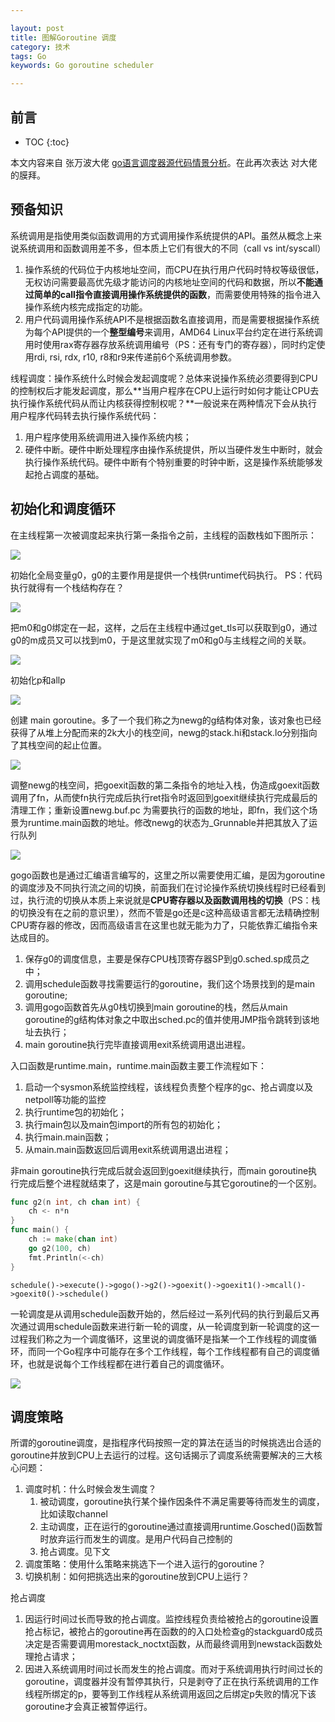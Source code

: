 ```yaml
---

layout: post
title: 图解Goroutine 调度
category: 技术
tags: Go
keywords: Go goroutine scheduler

---
```


## 前言

* TOC
{:toc}

本文内容来自 张万波大佬 [go语言调度器源代码情景分析](https://mp.weixin.qq.com/mp/homepage?__biz=MzU1OTg5NDkzOA==&hid=1&sn=8fc2b63f53559bc0cee292ce629c4788&scene=25#wechat_redirect)。在此再次表达 对大佬的膜拜。

## 预备知识

系统调用是指使用类似函数调用的方式调用操作系统提供的API。虽然从概念上来说系统调用和函数调用差不多，但本质上它们有很大的不同（call vs int/syscall）

1. 操作系统的代码位于内核地址空间，而CPU在执行用户代码时特权等级很低，无权访问需要最高优先级才能访问的内核地址空间的代码和数据，所以**不能通过简单的call指令直接调用操作系统提供的函数**，而需要使用特殊的指令进入操作系统内核完成指定的功能。
2. 用户代码调用操作系统API不是根据函数名直接调用，而是需要根据操作系统为每个API提供的一个**整型编号**来调用，AMD64 Linux平台约定在进行系统调用时使用rax寄存器存放系统调用编号（PS：还有专门的寄存器），同时约定使用rdi, rsi, rdx, r10, r8和r9来传递前6个系统调用参数。

线程调度：操作系统什么时候会发起调度呢？总体来说操作系统必须要得到CPU的控制权后才能发起调度，那么**当用户程序在CPU上运行时如何才能让CPU去执行操作系统代码从而让内核获得控制权呢？**一般说来在两种情况下会从执行用户程序代码转去执行操作系统代码：
1. 用户程序使用系统调用进入操作系统内核；
2. 硬件中断。硬件中断处理程序由操作系统提供，所以当硬件发生中断时，就会执行操作系统代码。硬件中断有个特别重要的时钟中断，这是操作系统能够发起抢占调度的基础。

## 初始化和调度循环

在主线程第一次被调度起来执行第一条指令之前，主线程的函数栈如下图所示：

![](/public/upload/go/go_scheduler_thread_init.jpg)

初始化全局变量g0，g0的主要作用是提供一个栈供runtime代码执行。 PS：代码执行就得有一个栈结构存在？

![](/public/upload/go/go_scheduler_g0.jpg)

把m0和g0绑定在一起，这样，之后在主线程中通过get_tls可以获取到g0，通过g0的m成员又可以找到m0，于是这里就实现了m0和g0与主线程之间的关联。

![](/public/upload/go/go_scheduler_m0.jpg)

初始化p和allp

![](/public/upload/go/go_scheduler_p.jpg)

创建 main goroutine。多了一个我们称之为newg的g结构体对象，该对象也已经获得了从堆上分配而来的2k大小的栈空间，newg的stack.hi和stack.lo分别指向了其栈空间的起止位置。

![](/public/upload/go/go_scheduler_newg.jpg)

调整newg的栈空间，把goexit函数的第二条指令的地址入栈，伪造成goexit函数调用了fn，从而使fn执行完成后执行ret指令时返回到goexit继续执行完成最后的清理工作；重新设置newg.buf.pc 为需要执行的函数的地址，即fn，我们这个场景为runtime.main函数的地址。修改newg的状态为_Grunnable并把其放入了运行队列

![](/public/upload/go/go_scheduler_newg_runnable.jpg)

gogo函数也是通过汇编语言编写的，这里之所以需要使用汇编，是因为goroutine的调度涉及不同执行流之间的切换，前面我们在讨论操作系统切换线程时已经看到过，执行流的切换从本质上来说就是**CPU寄存器以及函数调用栈的切换**（PS：栈的切换没有在之前的意识里），然而不管是go还是c这种高级语言都无法精确控制CPU寄存器的修改，因而高级语言在这里也就无能为力了，只能依靠汇编指令来达成目的。

1. 保存g0的调度信息，主要是保存CPU栈顶寄存器SP到g0.sched.sp成员之中；
2. 调用schedule函数寻找需要运行的goroutine，我们这个场景找到的是main goroutine;
3. 调用gogo函数首先从g0栈切换到main goroutine的栈，然后从main goroutine的g结构体对象之中取出sched.pc的值并使用JMP指令跳转到该地址去执行；
4. main goroutine执行完毕直接调用exit系统调用退出进程。


入口函数是runtime.main，runtime.main函数主要工作流程如下：

1. 启动一个sysmon系统监控线程，该线程负责整个程序的gc、抢占调度以及netpoll等功能的监控
2. 执行runtime包的初始化；
3. 执行main包以及main包import的所有包的初始化；
4. 执行main.main函数；
5. 从main.main函数返回后调用exit系统调用退出进程；

非main goroutine执行完成后就会返回到goexit继续执行，而main goroutine执行完成后整个进程就结束了，这是main goroutine与其它goroutine的一个区别。


```go
func g2(n int, ch chan int) {
    ch <- n*n
}
func main() {
    ch := make(chan int)
    go g2(100, ch)
    fmt.Println(<-ch)
}
```

```
schedule()->execute()->gogo()->g2()->goexit()->goexit1()->mcall()->goexit0()->schedule()
```

一轮调度是从调用schedule函数开始的，然后经过一系列代码的执行到最后又再次通过调用schedule函数来进行新一轮的调度，从一轮调度到新一轮调度的这一过程我们称之为一个调度循环，这里说的调度循环是指某一个工作线程的调度循环，而同一个Go程序中可能存在多个工作线程，每个工作线程都有自己的调度循环，也就是说每个工作线程都在进行着自己的调度循环。

![](/public/upload/go/go_scheduler_cycle.jpg)

## 调度策略

所谓的goroutine调度，是指程序代码按照一定的算法在适当的时候挑选出合适的goroutine并放到CPU上去运行的过程。这句话揭示了调度系统需要解决的三大核心问题：

1. 调度时机：什么时候会发生调度？
    1. 被动调度，goroutine执行某个操作因条件不满足需要等待而发生的调度，比如读取channel
    2. 主动调度，正在运行的goroutine通过直接调用runtime.Gosched()函数暂时放弃运行而发生的调度。是用户代码自己控制的
    3. 抢占调度。见下文
2. 调度策略：使用什么策略来挑选下一个进入运行的goroutine？
3. 切换机制：如何把挑选出来的goroutine放到CPU上运行？

抢占调度

1. 因运行时间过长而导致的抢占调度。监控线程负责给被抢占的goroutine设置抢占标记，被抢占的goroutine再在函数的的入口处检查g的stackguard0成员决定是否需要调用morestack_noctxt函数，从而最终调用到newstack函数处理抢占请求；
2. 因进入系统调用时间过长而发生的抢占调度。而对于系统调用执行时间过长的goroutine，调度器并没有暂停其执行，只是剥夺了正在执行系统调用的工作线程所绑定的p，要等到工作线程从系统调用返回之后绑定p失败的情况下该goroutine才会真正被暂停运行。
